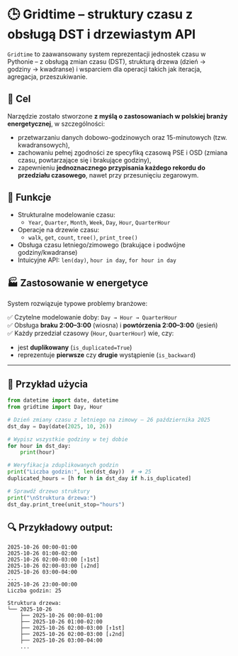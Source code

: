 # 🕒 Gridtime – struktury czasu z obsługą DST i drzewiastym API

`Gridtime` to zaawansowany system reprezentacji jednostek czasu w Pythonie – z obsługą zmian czasu (DST), strukturą drzewa (dzień → godziny → kwadranse) i wsparciem dla operacji takich jak iteracja, agregacja, przeszukiwanie.

## 🎯 Cel

Narzędzie zostało stworzone **z myślą o zastosowaniach w polskiej branży energetycznej**, w szczególności:

- przetwarzaniu danych dobowo-godzinowych oraz 15-minutowych (tzw. kwadransowych),
- zachowaniu pełnej zgodności ze specyfiką czasową PSE i OSD (zmiana czasu, powtarzające się i brakujące godziny),
- zapewnieniu **jednoznacznego przypisania każdego rekordu do przedziału czasowego**, nawet przy przesunięciu zegarowym.

## 🚀 Funkcje

- Strukturalne modelowanie czasu:
  - `Year`, `Quarter`, `Month`, `Week`, `Day`, `Hour`, `QuarterHour`
- Operacje na drzewie czasu:
  - `walk`, `get`, `count`, `tree()`, `print_tree()`
- Obsługa czasu letniego/zimowego (brakujące i podwójne godziny/kwadranse)
- Intuicyjne API: `len(day)`, `hour in day`, `for hour in day`

## 🏭 Zastosowanie w energetyce

System rozwiązuje typowe problemy branżowe:

✅ Czytelne modelowanie doby: `Day → Hour → QuarterHour`  
✅ Obsługa **braku 2:00–3:00** (wiosna) i **powtórzenia 2:00–3:00** (jesień)  
✅ Każdy przedział czasowy (`Hour`, `QuarterHour`) wie, czy:
- jest **duplikowany** (`is_duplicated=True`)
- reprezentuje **pierwsze** czy **drugie** wystąpienie (`is_backward`)

---

## 🧪 Przykład użycia

```python
from datetime import date, datetime
from gridtime import Day, Hour

# Dzień zmiany czasu z letniego na zimowy – 26 października 2025
dst_day = Day(date(2025, 10, 26))

# Wypisz wszystkie godziny w tej dobie
for hour in dst_day:
    print(hour)

# Weryfikacja zduplikowanych godzin
print("Liczba godzin:", len(dst_day))  # ➜ 25
duplicated_hours = [h for h in dst_day if h.is_duplicated]

# Sprawdź drzewo struktury
print("\nStruktura drzewa:")
dst_day.print_tree(unit_stop="hours")
```
## 🔍 Przykładowy output:
```
2025-10-26 00:00-01:00
2025-10-26 01:00-02:00
2025-10-26 02:00-03:00 [↑1st]
2025-10-26 02:00-03:00 [↓2nd]
2025-10-26 03:00-04:00
...
2025-10-26 23:00-00:00
Liczba godzin: 25

Struktura drzewa:
└── 2025-10-26
    ├── 2025-10-26 00:00-01:00
    ├── 2025-10-26 01:00-02:00
    ├── 2025-10-26 02:00-03:00 [↑1st]
    ├── 2025-10-26 02:00-03:00 [↓2nd]
    ├── 2025-10-26 03:00-04:00
    ...
```